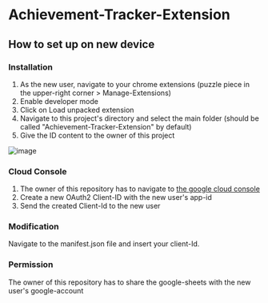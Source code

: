 # Achievement-Tracker-Extension

## How to set up on new device

### Installation
1. As the new user, navigate to your chrome extensions (puzzle piece in the upper-right corner > Manage-Extensions)
2. Enable developer mode
3. Click on Load unpacked extension
4. Navigate to this project's directory and select the main folder (should be called "Achievement-Tracker-Extension" by default)
5. Give the ID content to the owner of this project

![image](https://user-images.githubusercontent.com/51761671/216634983-08c8d783-2917-4251-abf9-735af5cc9ab5.png)


### Cloud Console
1. The owner of this repository has to navigate to [the google cloud console](https://console.cloud.google.com/apis/credentials?project=optimal-carving-287709)
2. Create a new OAuth2 Client-ID with the new user's app-id 
3. Send the created Client-Id to the new user

### Modification
Navigate to the manifest.json file and insert your client-Id.

### Permission
The owner of this repository has to share the google-sheets with the new user's google-account 
